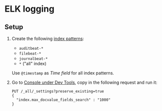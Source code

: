 # ELK logging


## Setup

1. Create the following [index patterns](http://localhost:5601/app/management/kibana/indexPatterns):
    * `auditbeat-*`
    * `filebeat-*`
    * `journalbeat-*`
    * `*` ("all" index)

    Use `@timestamp` as *Time field* for all index patterns.

2. Go to [Console under Dev Tools](http://localhost:5601/app/dev_tools#/console), copy in the following request and run it:

    ```
    PUT /_all/_settings?preserve_existing=true
    {
      "index.max_docvalue_fields_search" : "1000"
    }
    ```
